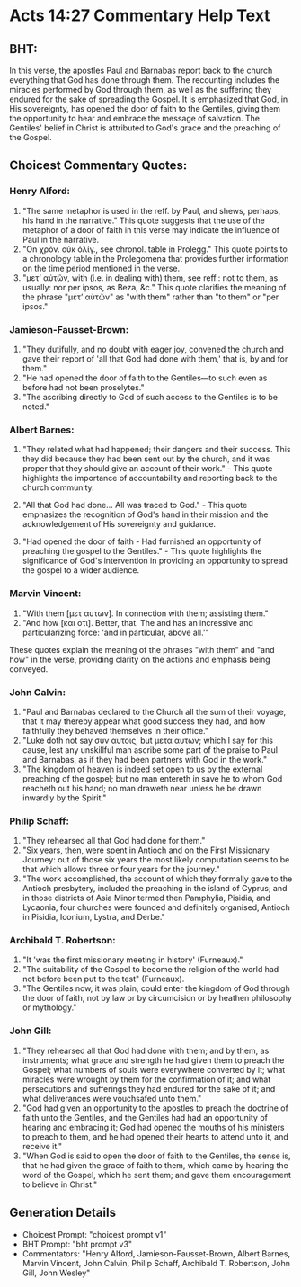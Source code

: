 # Acts 14:27 Commentary Help Text

## BHT:
In this verse, the apostles Paul and Barnabas report back to the church everything that God has done through them. The recounting includes the miracles performed by God through them, as well as the suffering they endured for the sake of spreading the Gospel. It is emphasized that God, in His sovereignty, has opened the door of faith to the Gentiles, giving them the opportunity to hear and embrace the message of salvation. The Gentiles' belief in Christ is attributed to God's grace and the preaching of the Gospel.

## Choicest Commentary Quotes:
### Henry Alford:
1. "The same metaphor is used in the reff. by Paul, and shews, perhaps, his hand in the narrative." This quote suggests that the use of the metaphor of a door of faith in this verse may indicate the influence of Paul in the narrative.
2. "On χρόν. οὐκ ὀλίγ., see chronol. table in Prolegg." This quote points to a chronology table in the Prolegomena that provides further information on the time period mentioned in the verse.
3. "μετʼ αὐτῶν, with (i.e. in dealing with) them, see reff.: not to them, as usually: nor per ipsos, as Beza, &c." This quote clarifies the meaning of the phrase "μετʼ αὐτῶν" as "with them" rather than "to them" or "per ipsos."

### Jamieson-Fausset-Brown:
1. "They dutifully, and no doubt with eager joy, convened the church and gave their report of 'all that God had done with them,' that is, by and for them."
2. "He had opened the door of faith to the Gentiles—to such even as before had not been proselytes."
3. "The ascribing directly to God of such access to the Gentiles is to be noted."

### Albert Barnes:
1. "They related what had happened; their dangers and their success. This they did because they had been sent out by the church, and it was proper that they should give an account of their work." - This quote highlights the importance of accountability and reporting back to the church community.

2. "All that God had done... All was traced to God." - This quote emphasizes the recognition of God's hand in their mission and the acknowledgement of His sovereignty and guidance.

3. "Had opened the door of faith - Had furnished an opportunity of preaching the gospel to the Gentiles." - This quote highlights the significance of God's intervention in providing an opportunity to spread the gospel to a wider audience.

### Marvin Vincent:
1. "With them [μετ αυτων]. In connection with them; assisting them."
2. "And how [και οτι]. Better, that. The and has an incressive and particularizing force: 'and in particular, above all.'"

These quotes explain the meaning of the phrases "with them" and "and how" in the verse, providing clarity on the actions and emphasis being conveyed.

### John Calvin:
1. "Paul and Barnabas declared to the Church all the sum of their voyage, that it may thereby appear what good success they had, and how faithfully they behaved themselves in their office." 
2. "Luke doth not say συν αυτοις, but μετα αυτων; which I say for this cause, lest any unskillful man ascribe some part of the praise to Paul and Barnabas, as if they had been partners with God in the work."
3. "The kingdom of heaven is indeed set open to us by the external preaching of the gospel; but no man entereth in save he to whom God reacheth out his hand; no man draweth near unless he be drawn inwardly by the Spirit."

### Philip Schaff:
1. "They rehearsed all that God had done for them."
2. "Six years, then, were spent in Antioch and on the First Missionary Journey: out of those six years the most likely computation seems to be that which allows three or four years for the journey."
3. "The work accomplished, the account of which they formally gave to the Antioch presbytery, included the preaching in the island of Cyprus; and in those districts of Asia Minor termed then Pamphylia, Pisidia, and Lycaonia, four churches were founded and definitely organised, Antioch in Pisidia, Iconium, Lystra, and Derbe."

### Archibald T. Robertson:
1. "It 'was the first missionary meeting in history' (Furneaux)."
2. "The suitability of the Gospel to become the religion of the world had not before been put to the test" (Furneaux).
3. "The Gentiles now, it was plain, could enter the kingdom of God through the door of faith, not by law or by circumcision or by heathen philosophy or mythology."

### John Gill:
1. "They rehearsed all that God had done with them; and by them, as instruments; what grace and strength he had given them to preach the Gospel; what numbers of souls were everywhere converted by it; what miracles were wrought by them for the confirmation of it; and what persecutions and sufferings they had endured for the sake of it; and what deliverances were vouchsafed unto them."
2. "God had given an opportunity to the apostles to preach the doctrine of faith unto the Gentiles, and the Gentiles had had an opportunity of hearing and embracing it; God had opened the mouths of his ministers to preach to them, and he had opened their hearts to attend unto it, and receive it."
3. "When God is said to open the door of faith to the Gentiles, the sense is, that he had given the grace of faith to them, which came by hearing the word of the Gospel, which he sent them; and gave them encouragement to believe in Christ."


## Generation Details
- Choicest Prompt: "choicest prompt v1"
- BHT Prompt: "bht prompt v3"
- Commentators: "Henry Alford, Jamieson-Fausset-Brown, Albert Barnes, Marvin Vincent, John Calvin, Philip Schaff, Archibald T. Robertson, John Gill, John Wesley"
